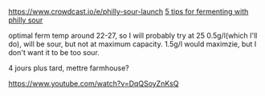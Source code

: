 https://www.crowdcast.io/e/philly-sour-launch
[5 tips for fermenting with philly sour](https://www.youtube.com/watch?v=ERrI0ktxRp0&t=9s)

optimal ferm temp around 22-27, so I will probably try at 25
0.5g/l(which I'll do), will be sour, but not at maximum capacity. 1.5g/l would maximzie, but I don't want it to be too sour.

4 jours plus tard, mettre farmhouse?


https://www.youtube.com/watch?v=DqQSoyZnKsQ